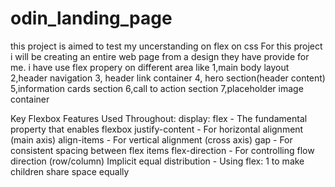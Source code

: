 # odin_landing_page

this project is aimed to test my uncerstanding on flex on css
For this project i will be creating an entire web page from a design they have provide for me.
i have use flex propery on different area like
1,main body layout
2,header navigation
3, header link container
4, hero section(header content)
5,information cards section
6,call to action section
7,placeholder image container

Key Flexbox Features Used Throughout:
display: flex - The fundamental property that enables flexbox
justify-content - For horizontal alignment (main axis)
align-items - For vertical alignment (cross axis)
gap - For consistent spacing between flex items
flex-direction - For controlling flow direction (row/column)
Implicit equal distribution - Using flex: 1 to make children share space equally
